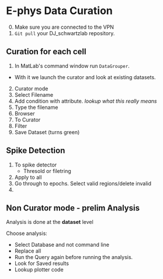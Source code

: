 # E-phys Data Curation

0. Make sure you are connected to the VPN
1. `Git pull` your DJ_schwartzlab repository.  
## Curation for each cell 
1. In MatLab's command window run `DataGrouper`. 
- With it we launch the curator and look at existing datasets. 
2. Curator mode 
3. Select Filename
4. Add condition with attribute. *lookup what this really means*
5. Type the filename
7. Browser 
8. To Curator 
9. Filter
10. Save Dataset (turns green)

## Spike Detection
1. To spike detector 
    - Thresold or filetring 
2. Apply to all     
3. Go through to epochs. Select valid regions/delete invalid
4. 

## Non Curator mode - prelim Analysis
Analysis is done at the **dataset** level

Choose analysis: 
- Select Database and not command line 
- Replace all
- Run the Query again before running the analysis.  
- Look for Saved results
- Lookup plotter code 